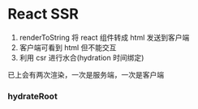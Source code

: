 # React SSR

1. renderToString 将 react 组件转成 html 发送到客户端
2. 客户端可看到 html 但不能交互
3. 利用 csr 进行水合(hydration 时间绑定)

已上会有两次渲染，一次是服务端，一次是客户端

### hydrateRoot
